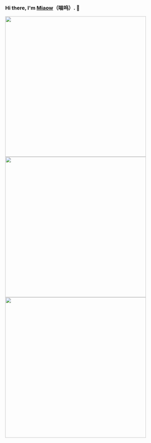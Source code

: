 ### Hi there, I'm [Miaow](https://github.com/Miaow233)（喵呜）. 👋

<a href="https://github.com/Miaow233/Miaow233">
  <img align="center" width="450" src="https://count.getloli.com/get/@Miaow233?theme=rule34" />
</a></br>

<a href="https://github.com/Miaow233">
  <img align="center" width="450" src="https://github-readme-stats.vercel.app/api?username=Miaow233&theme=buefy&show_icons=true&include_all_commits=true&count_private=true" />
</a></br>

<!--
<a href="https://wakatime.com/@Miaow233">
  <img align="center" width="450" src="https://github-readme-stats.vercel.app/api/wakatime?username=Miaow233&theme=buefy&layout=compact" />
</a></br>
-->

<a href="https://github.com/Miaow233">
  <img align="center" width="450" src="https://github-readme-stats.vercel.app/api/top-langs/?username=Miaow233&theme=buefy&layout=compact" />
</a>

<!--
**Miaow233/Miaow233** is a ✨ _special_ ✨ repository because its `README.md` (this file) appears on your GitHub profile.

Here are some ideas to get you started:

- 🔭 I’m currently working on ...
- 🌱 I’m currently learning ...
- 👯 I’m looking to collaborate on ...
- 🤔 I’m looking for help with ...
- 💬 Ask me about ...
- 📫 How to reach me: ...
- 😄 Pronouns: ...
- ⚡ Fun fact: ...
-->

